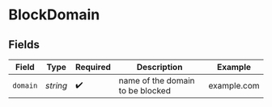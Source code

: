 # BlockDomain


## Fields

| Field                            | Type                             | Required                         | Description                      | Example                          |
| -------------------------------- | -------------------------------- | -------------------------------- | -------------------------------- | -------------------------------- |
| `domain`                         | *string*                         | :heavy_check_mark:               | name of the domain to be blocked | example.com                      |